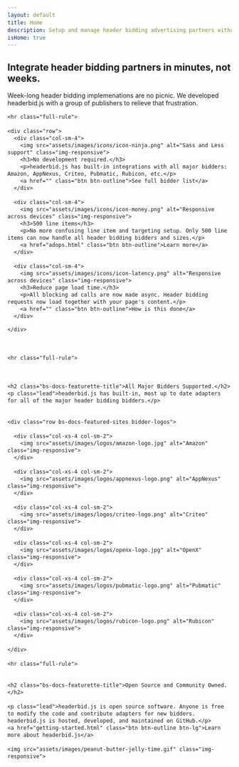 ```yaml
---
layout: default
title: Home
description: Setup and manage header bidding advertising partners without writing code. headerbid.js is open source and free.
isHome: true
---
```


<div class="bs-docs-featurette pb-home pb-docs">
  <div class="container">
    <h2 class="bs-docs-featurette-title">Integrate header bidding partners in minutes, not weeks.</h2>
    <p class="lead">Week-long header bidding implemenations are no picnic. We developed headerbid.js with a group of publishers to relieve that frustration.</p>

    <hr class="full-rule">

    <div class="row">
      <div class="col-sm-4">
        <img src="assets/images/icons/icon-ninja.png" alt="Sass and Less support" class="img-responsive">
        <h3>No development required.</h3>
        <p>headerbid.js has built-in integrations with all major bidders: Amazon, AppNexus, Criteo, Pubmatic, Rubicon, etc.</p>
        <a href="" class="btn btn-outline">See full bidder list</a>
      </div>

      <div class="col-sm-4">
        <img src="assets/images/icons/icon-money.png" alt="Responsive across devices" class="img-responsive">
        <h3>500 line items</h3>
        <p>No more confusing line item and targeting setup. Only 500 line items can now handle all header bidding bidders and sizes.</p>
        <a href="adops.html" class="btn btn-outline">Learn more</a>
      </div>

      <div class="col-sm-4">
        <img src="assets/images/icons/icon-latency.png" alt="Responsive across devices" class="img-responsive">
        <h3>Reduce page load time.</h3>
        <p>All blocking ad calls are now made async. Header bidding requests now load together with your page's content.</p>
        <a href="" class="btn btn-outline">How is this done</a>
      </div>
<!--
      <div class="col-sm-4">
        <img src="assets/images/balance-orange.png" alt="Components" class="img-responsive">
        <h3>Maximize revenue.</h3>
        <p> headerbid.js helps you run a fair auction for all bidders. It rotates bidders and gives them the same amount of time.</p>
        <a href="" class="btn btn-outline btn-sm">Explore more</a>
      </div>
-->

    </div>



    <hr class="full-rule">



    <h2 class="bs-docs-featurette-title">All Major Bidders Supported.</h2>
    <p class="lead">headerbid.js has built-in, most up to date adapters for all of the major header bidding bidders.</p>


    <div class="row bs-docs-featured-sites bidder-logos">
    
      <div class="col-xs-4 col-sm-2">
        <img src="assets/images/logos/amazon-logo.jpg" alt="Amazon" class="img-responsive">
      </div>
    
      <div class="col-xs-4 col-sm-2">
        <img src="assets/images/logos/appnexus-logo.png" alt="AppNexus" class="img-responsive">
      </div>
    
      <div class="col-xs-4 col-sm-2">
        <img src="assets/images/logos/criteo-logo.png" alt="Criteo" class="img-responsive">
      </div>
    
      <div class="col-xs-4 col-sm-2">
        <img src="assets/images/logos/openx-logo.jpg" alt="OpenX" class="img-responsive">
      </div>

      <div class="col-xs-4 col-sm-2">
        <img src="assets/images/logos/pubmatic-logo.png" alt="Pubmatic" class="img-responsive">
      </div>

      <div class="col-xs-4 col-sm-2">
        <img src="assets/images/logos/rubicon-logo.png" alt="Rubicon" class="img-responsive">
      </div>
    
    </div>

    <hr class="full-rule">


    <h2 class="bs-docs-featurette-title">Open Source and Community Owned.</h2>
    
    <p class="lead">headerbid.js is open source software. Anyone is free to modify the code and contribute adapters for new bidders. headerbid.js is hosted, developed, and maintained on GitHub.</p>
    <a href="getting-started.html" class="btn btn-outline btn-lg">Learn more about headerbid.js</a>

    <img src="assets/images/peanut-butter-jelly-time.gif" class="img-responsive">
  </div>
</div>